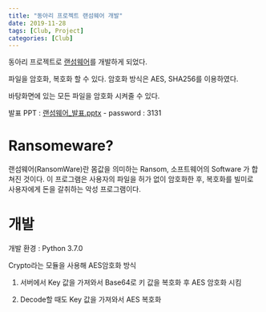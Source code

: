 ```yaml
---
title: "동아리 프로젝트 랜섬웨어 개발"
date: 2019-11-28
tags: [Club, Project]
categories: [Club]
---
```


동아리 프로젝트로 [랜섬웨어](https://github.com/realsung/Ransomeware)를 개발하게 되었다.

파일을 암호화, 복호화 할 수 있다. 암호화 방식은 AES, SHA256를 이용하였다.

바탕화면에 있는 모든 파일을 암호화 시켜줄 수 있다.

발표 PPT : [랜섬웨어_발표.pptx](https://github.com/realsung/realsung.github.io_backup/files/3991220/_.pptx) - password : 3131

# Ransomeware?

랜섬웨어(RansomWare)란 몸값을 의미하는 Ransom, 소프트웨어의 Software 가 합쳐진 것이다. 이 프로그램은 사용자의 파일을 허가 없이 암호화한 후, 복호화를 빌미로 사용자에게 돈을 갈취하는 악성 프로그램이다. 

# 개발

개발 환경 : Python 3.7.0

Crypto라는 모듈을 사용해 AES암호화 방식

1. 서버에서 Key 값을 가져와서 Base64로 키 값을 복호화 후 AES 암호화 시킴

2. Decode할 때도 Key 값을 가져와서 AES 복호화


